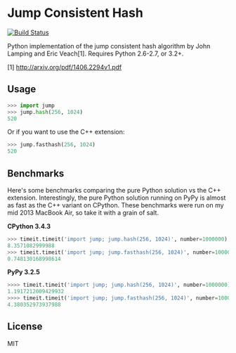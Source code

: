 # Jump Consistent Hash

[![Build Status](https://travis-ci.org/renstrom/python-jump-consistent-hash.svg?branch=master)](https://travis-ci.org/renstrom/python-jump-consistent-hash)

Python implementation of the jump consistent hash algorithm by John Lamping and Eric Veach[1]. Requires Python 2.6-2.7, or 3.2+.

[1] http://arxiv.org/pdf/1406.2294v1.pdf

## Usage

```python
>>> import jump
>>> jump.hash(256, 1024)
520
```

Or if you want to use the C++ extension:

```python
>>> jump.fasthash(256, 1024)
520
```

## Benchmarks

Here's some benchmarks comparing the pure Python solution vs the C++ extension. Interestingly, the pure Python solution running on PyPy is almost as fast as the C++ variant on CPython. These benchmarks were run on my mid 2013 MacBook Air, so take it with a grain of salt.

**CPython 3.4.3**

```python
>>> timeit.timeit('import jump; jump.hash(256, 1024)', number=1000000)
8.3571082999988
>>> timeit.timeit('import jump; jump.fasthash(256, 1024)', number=1000000)
0.748130168998614
```

**PyPy 3.2.5**

```python
>>>> timeit.timeit('import jump; jump.hash(256, 1024)', number=1000000)
1.1917212009429932
>>>> timeit.timeit('import jump; jump.fasthash(256, 1024)', number=1000000)
4.380352973937988
```

## License

MIT
